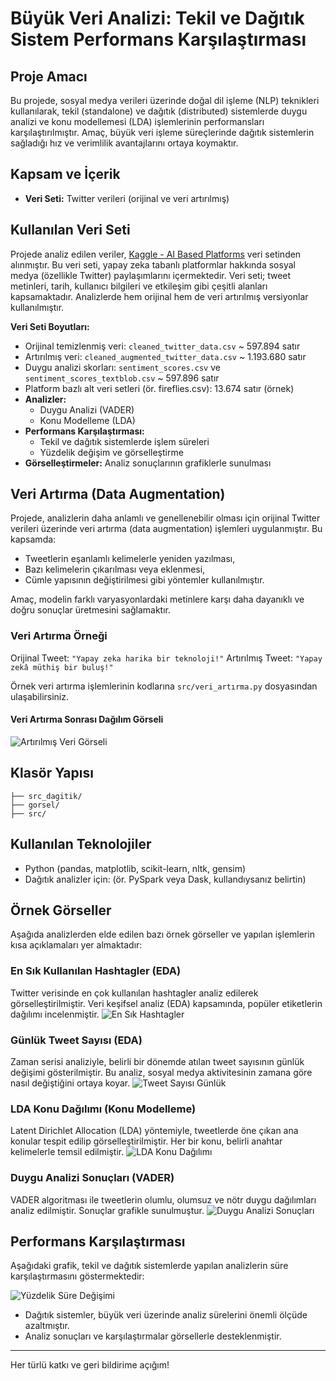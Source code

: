 # Büyük Veri Analizi: Tekil ve Dağıtık Sistem Performans Karşılaştırması

## Proje Amacı
Bu projede, sosyal medya verileri üzerinde doğal dil işleme (NLP) teknikleri kullanılarak, tekil (standalone) ve dağıtık (distributed) sistemlerde duygu analizi ve konu modellemesi (LDA) işlemlerinin performansları karşılaştırılmıştır. Amaç, büyük veri işleme süreçlerinde dağıtık sistemlerin sağladığı hız ve verimlilik avantajlarını ortaya koymaktır.

## Kapsam ve İçerik
- **Veri Seti:** Twitter verileri (orijinal ve veri artırılmış)

## Kullanılan Veri Seti

Projede analiz edilen veriler, [Kaggle - AI Based Platforms](https://www.kaggle.com/datasets/sinatavakoli/ai-based-platforms) veri setinden alınmıştır. Bu veri seti, yapay zeka tabanlı platformlar hakkında sosyal medya (özellikle Twitter) paylaşımlarını içermektedir. Veri seti; tweet metinleri, tarih, kullanıcı bilgileri ve etkileşim gibi çeşitli alanları kapsamaktadır. Analizlerde hem orijinal hem de veri artırılmış versiyonlar kullanılmıştır.

**Veri Seti Boyutları:**
- Orijinal temizlenmiş veri: `cleaned_twitter_data.csv` ~ 597.894 satır
- Artırılmış veri: `cleaned_augmented_twitter_data.csv` ~ 1.193.680 satır
- Duygu analizi skorları: `sentiment_scores.csv` ve `sentiment_scores_textblob.csv` ~ 597.896 satır
- Platform bazlı alt veri setleri (ör. fireflies.csv): 13.674 satır (örnek)
- **Analizler:**
  - Duygu Analizi (VADER)
  - Konu Modelleme (LDA)
- **Performans Karşılaştırması:**
  - Tekil ve dağıtık sistemlerde işlem süreleri
  - Yüzdelik değişim ve görselleştirme
- **Görselleştirmeler:** Analiz sonuçlarının grafiklerle sunulması

## Veri Artırma (Data Augmentation)
Projede, analizlerin daha anlamlı ve genellenebilir olması için orijinal Twitter verileri üzerinde veri artırma (data augmentation) işlemleri uygulanmıştır. Bu kapsamda:
- Tweetlerin eşanlamlı kelimelerle yeniden yazılması,
- Bazı kelimelerin çıkarılması veya eklenmesi,
- Cümle yapısının değiştirilmesi gibi yöntemler kullanılmıştır.

Amaç, modelin farklı varyasyonlardaki metinlere karşı daha dayanıklı ve doğru sonuçlar üretmesini sağlamaktır.

### Veri Artırma Örneği
Orijinal Tweet: `"Yapay zeka harika bir teknoloji!"`
Artırılmış Tweet: `"Yapay zekâ müthiş bir buluş!"`

Örnek veri artırma işlemlerinin kodlarına `src/veri_artırma.py` dosyasından ulaşabilirsiniz.

#### Veri Artırma Sonrası Dağılım Görseli
![Artırılmış Veri Görseli](gorsel/artirilmis_veri.png)

## Klasör Yapısı
```
├── src_dagitik/
├── gorsel/
├── src/
```

## Kullanılan Teknolojiler
- Python (pandas, matplotlib, scikit-learn, nltk, gensim)
- Dağıtık analizler için: (ör. PySpark veya Dask, kullandıysanız belirtin)


## Örnek Görseller

Aşağıda analizlerden elde edilen bazı örnek görseller ve yapılan işlemlerin kısa açıklamaları yer almaktadır:

### En Sık Kullanılan Hashtagler (EDA)
Twitter verisinde en çok kullanılan hashtagler analiz edilerek görselleştirilmiştir. Veri keşifsel analiz (EDA) kapsamında, popüler etiketlerin dağılımı incelenmiştir.
![En Sık Hashtagler](gorsel/en_sik_hashtagler.png)

### Günlük Tweet Sayısı (EDA)
Zaman serisi analiziyle, belirli bir dönemde atılan tweet sayısının günlük değişimi gösterilmiştir. Bu analiz, sosyal medya aktivitesinin zamana göre nasıl değiştiğini ortaya koyar.
![Tweet Sayısı Günlük](gorsel/tweet_sayisi_gunluk.png)

### LDA Konu Dağılımı (Konu Modelleme)
Latent Dirichlet Allocation (LDA) yöntemiyle, tweetlerde öne çıkan ana konular tespit edilip görselleştirilmiştir. Her bir konu, belirli anahtar kelimelerle temsil edilmiştir.
![LDA Konu Dağılımı](gorsel/LDA/ldakonular.png)

### Duygu Analizi Sonuçları (VADER)
VADER algoritması ile tweetlerin olumlu, olumsuz ve nötr duygu dağılımları analiz edilmiştir. Sonuçlar grafikle sunulmuştur.
![Duygu Analizi Sonuçları](gorsel/DUYGU/duygu_analizi_sonuclari.png)

## Performans Karşılaştırması
Aşağıdaki grafik, tekil ve dağıtık sistemlerde yapılan analizlerin süre karşılaştırmasını göstermektedir:

![Yüzdelik Süre Değişimi](gorsel/yuzdelik_degisim_postere_uygun.png)

- Dağıtık sistemler, büyük veri üzerinde analiz sürelerini önemli ölçüde azaltmıştır.
- Analiz sonuçları ve karşılaştırmalar görsellerle desteklenmiştir.

---

Her türlü katkı ve geri bildirime açığım!


